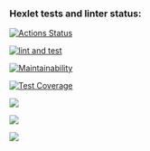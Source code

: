 ### Hexlet tests and linter status:
[![Actions Status](https://github.com/NastyaSia04/frontend-project-46/actions/workflows/hexlet-check.yml/badge.svg)](https://github.com/NastyaSia04/frontend-project-46/actions)

[![lint and test](https://github.com/NastyaSia04/frontend-project-46/actions/workflows/lint-test.yml/badge.svg)](https://github.com/NastyaSia04/frontend-project-46/actions/workflows/lint-test.yml)

[![Maintainability](https://api.codeclimate.com/v1/badges/d4219790822ebd435721/maintainability)](https://codeclimate.com/github/NastyaSia04/frontend-project-46/maintainability)

[![Test Coverage](https://api.codeclimate.com/v1/badges/d4219790822ebd435721/test_coverage)](https://codeclimate.com/github/NastyaSia04/frontend-project-46/test_coverage)

<a href="https://asciinema.org/a/jqLzp12psgIhH0gXDKiLqBXhi" target="_blank"><img src="https://asciinema.org/a/jqLzp12psgIhH0gXDKiLqBXhi.svg" /></a>

<a href="https://asciinema.org/a/LeKK95sGNkBvQZsHFhUWjxhHE" target="_blank"><img src="https://asciinema.org/a/LeKK95sGNkBvQZsHFhUWjxhHE.svg" /></a>

<a href="https://asciinema.org/a/OwFsEVpDS7trzKjKE8vKc72Wt" target="_blank"><img src="https://asciinema.org/a/OwFsEVpDS7trzKjKE8vKc72Wt.svg" /></a>